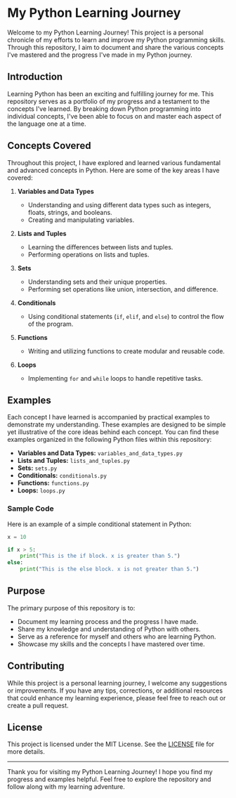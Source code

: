 
# My Python Learning Journey

Welcome to my Python Learning Journey! This project is a personal chronicle of my efforts to learn and improve my Python programming skills. Through this repository, I aim to document and share the various concepts I've mastered and the progress I've made in my Python journey.

## Introduction

Learning Python has been an exciting and fulfilling journey for me. This repository serves as a portfolio of my progress and a testament to the concepts I've learned. By breaking down Python programming into individual concepts, I've been able to focus on and master each aspect of the language one at a time.

## Concepts Covered

Throughout this project, I have explored and learned various fundamental and advanced concepts in Python. Here are some of the key areas I have covered:

1. **Variables and Data Types**
   - Understanding and using different data types such as integers, floats, strings, and booleans.
   - Creating and manipulating variables.

2. **Lists and Tuples**
   - Learning the differences between lists and tuples.
   - Performing operations on lists and tuples.

3. **Sets**
   - Understanding sets and their unique properties.
   - Performing set operations like union, intersection, and difference.

4. **Conditionals**
   - Using conditional statements (`if`, `elif`, and `else`) to control the flow of the program.

5. **Functions**
   - Writing and utilizing functions to create modular and reusable code.

6. **Loops**
   - Implementing `for` and `while` loops to handle repetitive tasks.

## Examples

Each concept I have learned is accompanied by practical examples to demonstrate my understanding. These examples are designed to be simple yet illustrative of the core ideas behind each concept. You can find these examples organized in the following Python files within this repository:

- **Variables and Data Types:** `variables_and_data_types.py`
- **Lists and Tuples:** `lists_and_tuples.py`
- **Sets:** `sets.py`
- **Conditionals:** `conditionals.py`
- **Functions:** `functions.py`
- **Loops:** `loops.py`

### Sample Code

Here is an example of a simple conditional statement in Python:

```python
x = 10

if x > 5:
    print("This is the if block. x is greater than 5.")
else:
    print("This is the else block. x is not greater than 5.")
```

## Purpose

The primary purpose of this repository is to:

- Document my learning process and the progress I have made.
- Share my knowledge and understanding of Python with others.
- Serve as a reference for myself and others who are learning Python.
- Showcase my skills and the concepts I have mastered over time.

## Contributing

While this project is a personal learning journey, I welcome any suggestions or improvements. If you have any tips, corrections, or additional resources that could enhance my learning experience, please feel free to reach out or create a pull request.

## License

This project is licensed under the MIT License. See the [LICENSE](LICENSE) file for more details.

---

Thank you for visiting my Python Learning Journey! I hope you find my progress and examples helpful. Feel free to explore the repository and follow along with my learning adventure.
